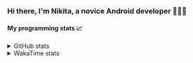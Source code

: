 ### Hi there, I'm Nikita, a novice Android developer 🧑‍💻👋

#### My programming stats 📈

<details>
  <summary>GitHub stats</summary>
  <p align="center">
    <img src="https://github-readme-stats.vercel.app/api?username=po4yka&show_icons=true" />
  </p>
</details>

<details>
  <summary>WakaTime stats</summary>
  <p align="center">
    <img src="https://wakatime.com/share/@po4yka/a7a61374-ad2a-4e14-b877-0a379067581d.svg" />   
  </p>
  <p align="center">
    <img src="https://wakatime.com/share/@po4yka/b83056df-9c6b-4f87-98f8-936169ea3e0f.svg" height="500" />      
  </p>
  <p align="center">
    <img src="https://wakatime.com/share/@po4yka/57ba54d4-c885-465c-bb1c-b865e099960d.svg" height="500" />      
  </p>
</details>
